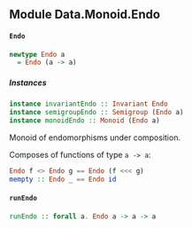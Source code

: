 ## Module Data.Monoid.Endo

#### `Endo`

``` purescript
newtype Endo a
  = Endo (a -> a)
```

##### Instances
``` purescript
instance invariantEndo :: Invariant Endo
instance semigroupEndo :: Semigroup (Endo a)
instance monoidEndo :: Monoid (Endo a)
```

Monoid of endomorphisms under composition.

Composes of functions of type `a -> a`:
``` purescript
Endo f <> Endo g == Endo (f <<< g)
mempty :: Endo _ == Endo id
```

#### `runEndo`

``` purescript
runEndo :: forall a. Endo a -> a -> a
```


